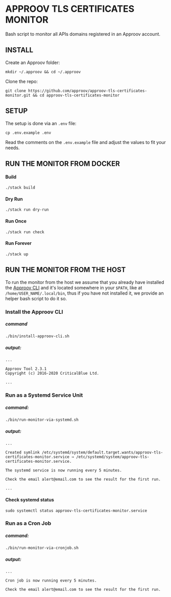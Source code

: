 # APPROOV TLS CERTIFICATES MONITOR

Bash script to monitor all APIs domains registered in an Approov account.

## INSTALL

Create an Approov folder:

```
mkdir ~/.approov && cd ~/.approov
```

Clone the repo:

```
git clone https://github.com/approov/approov-tls-certificates-monitor.git && cd approov-tls-certificates-monitor
```

## SETUP

The setup is done via an `.env` file:

```
cp .env.example .env
```

Read the comments on the `.env.example` file and adjust the values to fit your needs.


## RUN THE MONITOR FROM DOCKER

#### Build

```
./stack build
```

#### Dry Run

```
./stack run dry-run
```

#### Run Once

```
./stack run check
```

#### Run Forever

```
./stack up
```


## RUN THE MONITOR FROM THE HOST

To run the monitor from the host we assume that you already have installed the [Approov CLI](https://approov.io/docs/latest/approov-installation/#approov-tool) and it's located somewhere in your `$PATH`, like at `/home/USER_NAME/.local/bin`, thus if you have not installed it, we provide an helper bash script to do it so.

### Install the Approov CLI

##### command

```
./bin/install-approov-cli.sh
```

##### output:

```
...

Approov Tool 2.3.1
Copyright (c) 2016-2020 CriticalBlue Ltd.

...
```

### Run as a Systemd Service Unit

##### command:

```
./bin/run-monitor-via-systemd.sh
```

##### output:

```
...

Created symlink /etc/systemd/system/default.target.wants/approov-tls-certificates-monitor.service → /etc/systemd/system/approov-tls-certificates-monitor.service.

The systemd service is now running every 5 minutes.

Check the email alert@email.com to see the result for the first run.

...
```

#### Check systemd status

```
sudo systemctl status approov-tls-certificates-monitor.service
```

### Run as a Cron Job

##### command:

```
./bin/run-monitor-via-cronjob.sh
```

##### output:

```
...

Cron job is now running every 5 minutes.

Check the email alert@email.com to see the result for the first run.
```
